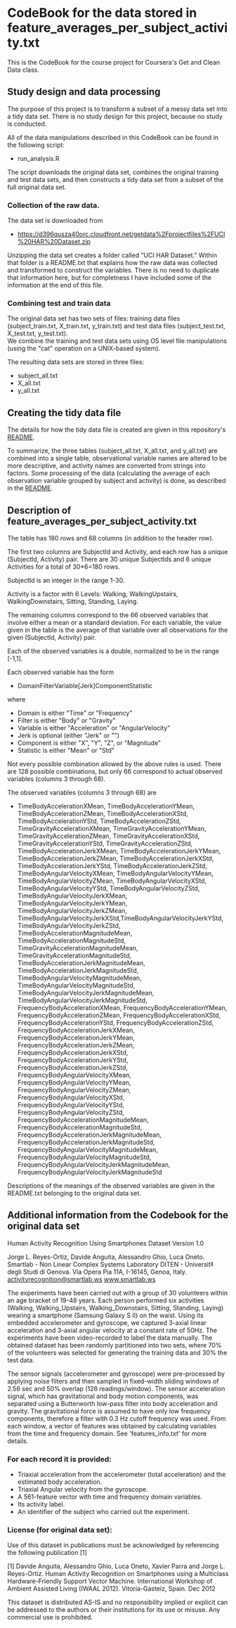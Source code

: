 # CodeBook for the data stored in feature_averages_per_subject_activity.txt

This is the CodeBook for the course project for Coursera's Get and Clean Data class.

## Study design and data processing

The purpose of this project is to transform a subset of a messy data set into a tidy data set.
There is no study design for this project, because no study is conducted.

All of the data manipulations described in this CodeBook can be found in the following script:
* run_analysis.R

The script downloads the original data set, combines the original training and test data sets, and then constructs a tidy data set from a subset of the full original data set.

### Collection of the raw data.

The data set is downloaded from
* https://d396qusza40orc.cloudfront.net/getdata%2Fprojectfiles%2FUCI%20HAR%20Dataset.zip

Unzipping the data set creates a folder called "UCI HAR Dataset." 
Within that folder is a README.txt that explains how the raw data was collected and transformed
to construct the variables. There is no need to duplicate that information here, but for completness I have included some of the information at the end of this file.

### Combining test and train data

The original data set has two sets of files: training data files (subject_train.txt, X_train.txt, y_train.txt) and test data files (subject_test.txt, X_test.txt, y_test.txt).  
We combine the training and test data sets using OS level file manipulations (using the "cat" operation on a UNIX-based system). 

The resulting data sets are stored in three files:
* subject_all.txt
* X_all.txt
* y_all.txt



## Creating the tidy data file

The details for how the tidy data file is created are given in this repository's [README](README.md).

To summarize, the three tables (subject_all.txt, X_all.txt, and y_all.txt) are combined into a single table, observational variable names are altered to be more descriptive, and activity names are converted from strings into factors.  Some processing of the data (calculating the average of each observation variable grouped by subject and activity) is done, as described in the [README](README.md).

## Description of feature_averages_per_subject_activity.txt

The table has 180 rows and 68 columns (in addition to the header row). 

The first two columns are SubjectId and Activity, and each row has a unique (SubjectId, Activity) pair.  There are 30 unique SubjectIds and 6 unique Activities for a total of 30*6=180 rows.  

SubjectId is an integer in the range 1-30.

Activity is a factor with 6 Levels: Walking, WalkingUpstairs, WalkingDownstairs, Sitting, Standing, Laying.

The remaining columns correspond to the 66 observed variables that involve either a mean or a standard deviation.  For each variable, the value given in the table is the average of that variable over all observations for the given (SubjectId, Activity) pair.

Each of the observed variables is a double, normalized to be in the range [-1,1].

Each observed variable has the form

* DomainFilterVariable[Jerk]ComponentStatistic

where
* Domain is either "Time" or "Frequency"
* Filter is either "Body" or "Gravity"
* Variable is either "Acceleration" or "AngularVelocity"
* Jerk is optional (either "Jerk" or "")
* Component is either "X", "Y", "Z", or "Magnitude"
* Statistic is either "Mean" or "Std"

Not every possible combination allowed by the above rules is used.  There are 128 possible combinations, but only 66 correspond to actual observed variables (columns 3 through 68).

The observed variables (columns 3 through 68) are
* TimeBodyAccelerationXMean, TimeBodyAccelerationYMean, TimeBodyAccelerationZMean, TimeBodyAccelerationXStd, TimeBodyAccelerationYStd, TimeBodyAccelerationZStd, TimeGravityAccelerationXMean, TimeGravityAccelerationYMean, TimeGravityAccelerationZMean, TimeGravityAccelerationXStd, TimeGravityAccelerationYStd, TimeGravityAccelerationZStd, TimeBodyAccelerationJerkXMean, TimeBodyAccelerationJerkYMean, TimeBodyAccelerationJerkZMean, TimeBodyAccelerationJerkXStd, TimeBodyAccelerationJerkYStd, TimeBodyAccelerationJerkZStd, TimeBodyAngularVelocityXMean, TimeBodyAngularVelocityYMean, TimeBodyAngularVelocityZMean, TimeBodyAngularVelocityXStd, TimeBodyAngularVelocityYStd, TimeBodyAngularVelocityZStd, TimeBodyAngularVelocityJerkXMean, TimeBodyAngularVelocityJerkYMean, TimeBodyAngularVelocityJerkZMean, TimeBodyAngularVelocityJerkXStd,TimeBodyAngularVelocityJerkYStd, TimeBodyAngularVelocityJerkZStd, TimeBodyAccelerationMagnitudeMean, TimeBodyAccelerationMagnitudeStd, TimeGravityAccelerationMagnitudeMean, TimeGravityAccelerationMagnitudeStd, TimeBodyAccelerationJerkMagnitudeMean, TimeBodyAccelerationJerkMagnitudeStd, TimeBodyAngularVelocityMagnitudeMean, TimeBodyAngularVelocityMagnitudeStd, TimeBodyAngularVelocityJerkMagnitudeMean, TimeBodyAngularVelocityJerkMagnitudeStd, FrequencyBodyAccelerationXMean, FrequencyBodyAccelerationYMean, FrequencyBodyAccelerationZMean, FrequencyBodyAccelerationXStd, FrequencyBodyAccelerationYStd, FrequencyBodyAccelerationZStd, FrequencyBodyAccelerationJerkXMean, FrequencyBodyAccelerationJerkYMean, FrequencyBodyAccelerationJerkZMean, FrequencyBodyAccelerationJerkXStd, FrequencyBodyAccelerationJerkYStd, FrequencyBodyAccelerationJerkZStd, FrequencyBodyAngularVelocityXMean, FrequencyBodyAngularVelocityYMean, FrequencyBodyAngularVelocityZMean, FrequencyBodyAngularVelocityXStd, FrequencyBodyAngularVelocityYStd, FrequencyBodyAngularVelocityZStd, FrequencyBodyAccelerationMagnitudeMean, FrequencyBodyAccelerationMagnitudeStd, FrequencyBodyAccelerationJerkMagnitudeMean, FrequencyBodyAccelerationJerkMagnitudeStd, FrequencyBodyAngularVelocityMagnitudeMean, FrequencyBodyAngularVelocityMagnitudeStd, FrequencyBodyAngularVelocityJerkMagnitudeMean, FrequencyBodyAngularVelocityJerkMagnitudeStd

Descriptions of the meanings of the observed variables are given in the README.txt belonging to the original data set.

## Additional information from the Codebook for the original data set

Human Activity Recognition Using Smartphones Dataset
Version 1.0

Jorge L. Reyes-Ortiz, Davide Anguita, Alessandro Ghio, Luca Oneto.
Smartlab - Non Linear Complex Systems Laboratory
DITEN - Universit‡ degli Studi di Genova.
Via Opera Pia 11A, I-16145, Genoa, Italy.
activityrecognition@smartlab.ws
www.smartlab.ws

The experiments have been carried out with a group of 30 volunteers within an age bracket of 19-48 years. Each person performed six activities (Walking, Walking_Upstairs, Walking_Downstairs, Sitting, Standing, Laying) wearing a smartphone (Samsung Galaxy S II) on the waist. Using its embedded accelerometer and gyroscope, we captured 3-axial linear acceleration and 3-axial angular velocity at a constant rate of 50Hz. The experiments have been video-recorded to label the data manually. The obtained dataset has been randomly partitioned into two sets, where 70% of the volunteers was selected for generating the training data and 30% the test data. 

The sensor signals (accelerometer and gyroscope) were pre-processed by applying noise filters and then sampled in fixed-width sliding windows of 2.56 sec and 50% overlap (128 readings/window). The sensor acceleration signal, which has gravitational and body motion components, was separated using a Butterworth low-pass filter into body acceleration and gravity. The gravitational force is assumed to have only low frequency components, therefore a filter with 0.3 Hz cutoff frequency was used. From each window, a vector of features was obtained by calculating variables from the time and frequency domain. See 'features_info.txt' for more details. 

### For each record it is provided:

- Triaxial acceleration from the accelerometer (total acceleration) and the estimated body acceleration.
- Triaxial Angular velocity from the gyroscope. 
- A 561-feature vector with time and frequency domain variables. 
- Its activity label. 
- An identifier of the subject who carried out the experiment.

### License (for original data set):
Use of this dataset in publications must be acknowledged by referencing the following publication [1] 

[1] Davide Anguita, Alessandro Ghio, Luca Oneto, Xavier Parra and Jorge L. Reyes-Ortiz. Human Activity Recognition on Smartphones using a Multiclass Hardware-Friendly Support Vector Machine. International Workshop of Ambient Assisted Living (IWAAL 2012). Vitoria-Gasteiz, Spain. Dec 2012

This dataset is distributed AS-IS and no responsibility implied or explicit can be addressed to the authors or their institutions for its use or misuse. Any commercial use is prohibited.
